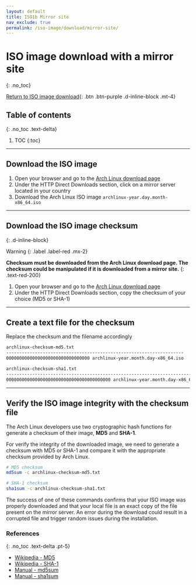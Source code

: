 ```yaml
---
layout: default
title: ISO1b Mirror site
nav_exclude: true
permalink: /iso-image/download/mirror-site/
---
```


# ISO image download with a mirror site
{: .no_toc}

[Return to ISO image download](/Andromeda/iso-image/download/){: .btn .btn-purple .d-inline-block .mt-4}

## Table of contents
{: .no_toc .text-delta}

1. TOC
{:toc}

---

## Download the ISO image

1. Open your browser and go to the [Arch Linux download page](https://www.archlinux.org/download/)
1. Under the HTTP Direct Downloads section, click on a mirror server located in your country
1. Download the Arch Linux ISO image `archlinux-year.day.month-x86_64.iso`

---

## Download the ISO image checksum
{: .d-inline-block}

Warning
{: .label .label-red .mx-2}

**Checksum must be downloaded from the Arch Linux download page. The checksum could be manipulated if it is downloaded from a mirror site.**
{: .text-red-200}

1. Open your browser and go to the [Arch Linux download page](https://www.archlinux.org/download/)
1. Under the HTTP Direct Downloads section, copy the checksum of your choice (MD5 or SHA-1)

---

## Create a text file for the checksum

Replace the checksum and the filename accordingly

```bash
archlinux-checksum-md5.txt
--------------------------------------------------------------------
00000000000000000000000000000000 archlinux-year.month.day-x86_64.iso

archlinux-checksum-sha1.txt
----------------------------------------------------------------------------
0000000000000000000000000000000000000000 archlinux-year.month.day-x86_64.iso
```

---

## Verify the ISO image integrity with the checksum file

The Arch Linux developers use two cryptographic hash functions for generate a checksum of their image, **MD5** and **SHA-1**.

For verify the integrity of the downloaded image, we need to generate a checksum with MD5 or SHA-1 and compare it with the appropriate checksum provided by Arch Linux.

```bash
# MD5 checksum
md5sum -c archlinux-checksum-md5.txt

# SHA-1 checksum
sha1sum -c archlinux-checksum-sha1.txt
```

The success of one of these commands confirms that your ISO image was properly downloaded and that your local file is an exact copy of the file present on the mirror server. An error during the download could result in a corrupted file and trigger random issues during the installation.

### References
{: .no_toc .text-delta .pt-5}

- [Wikipedia - MD5](https://en.wikipedia.org/wiki/MD5)
- [Wikipedia - SHA-1](https://en.wikipedia.org/wiki/SHA-1)
- [Manual - md5sum](https://jlk.fjfi.cvut.cz/arch/manpages/man/core/coreutils/md5sum.1.en)
- [Manual - sha1sum](https://jlk.fjfi.cvut.cz/arch/manpages/man/core/coreutils/sha1sum.1.en)
